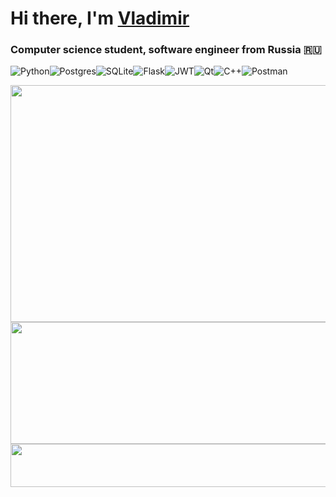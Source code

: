 # Hi there, I'm [Vladimir](t.me/@Xarfile)
### Computer science student, software engineer from Russia 🇷🇺

![Python](https://img.shields.io/badge/python-3670A0?style=for-the-badge&logo=python&logoColor=ffdd54)![Postgres](https://img.shields.io/badge/postgres-%23316192.svg?style=for-the-badge&logo=postgresql&logoColor=white)![SQLite](https://img.shields.io/badge/sqlite-%2307405e.svg?style=for-the-badge&logo=sqlite&logoColor=white)![Flask](https://img.shields.io/badge/flask-%23000.svg?style=for-the-badge&logo=flask&logoColor=white)![JWT](https://img.shields.io/badge/JWT-black?style=for-the-badge&logo=JSON%20web%20tokens)![Qt](https://img.shields.io/badge/Qt-%23217346.svg?style=for-the-badge&logo=Qt&logoColor=white)![C++](https://img.shields.io/badge/c++-%2300599C.svg?style=for-the-badge&logo=c%2B%2B&logoColor=white)![Postman](https://img.shields.io/badge/postman-%23ff6c37.svg?logo=postman&logoColor=white&style=for-the-badge)
          
<p><img src="https://github-readme-stats.vercel.app/api/top-langs/?username=arfshukhov&amp;layout=compact&amp;show_icons=true&amp;&amp;theme=tokyonight" alt="" width="690" height="379" /><img src="https://github-profile-summary-cards.vercel.app/api/cards/profile-details?username=arfshukhov&amp;theme=tokyonight" alt="" width="683" height="195" /><img src="https://www.codewars.com/users/Harfile/badges/large" alt="" width="690" height="69" /></p>










<!--
**arfshukhov/arfshukhov** is a ✨ _special_ ✨ repository because its `README.md` (this file) appears on your GitHub profile.

Here are some ideas to get you started:

- 🔭 I’m currently working on ...
- 🌱 I’m currently learning ...
- 👯 I’m looking to collaborate on ...
- 🤔 I’m looking for help with ...
- 💬 Ask me about ...
- 📫 How to reach me: ...
- 😄 Pronouns: ...
- ⚡ Fun fact: ...
-->
